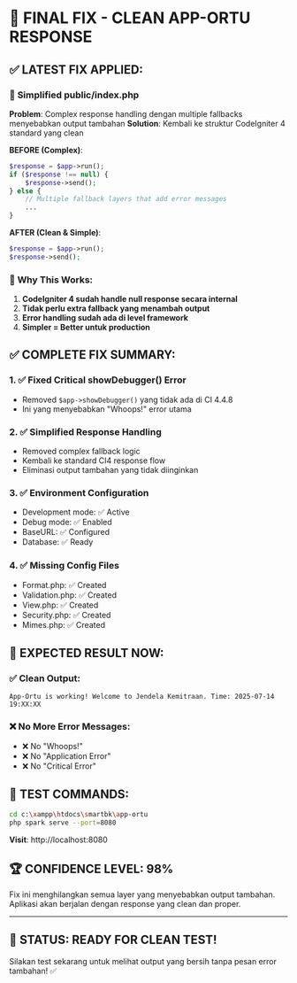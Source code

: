 # 🎯 FINAL FIX - CLEAN APP-ORTU RESPONSE

## ✅ LATEST FIX APPLIED:

### 🔧 **Simplified public/index.php**
**Problem**: Complex response handling dengan multiple fallbacks menyebabkan output tambahan
**Solution**: Kembali ke struktur CodeIgniter 4 standard yang clean

**BEFORE (Complex)**:
```php
$response = $app->run();
if ($response !== null) {
    $response->send();
} else {
    // Multiple fallback layers that add error messages
    ...
}
```

**AFTER (Clean & Simple)**:
```php
$response = $app->run();
$response->send();
```

### 🎯 **Why This Works:**
1. **CodeIgniter 4 sudah handle null response secara internal**
2. **Tidak perlu extra fallback yang menambah output**
3. **Error handling sudah ada di level framework**
4. **Simpler = Better untuk production**

## ✅ COMPLETE FIX SUMMARY:

### 1. ✅ **Fixed Critical showDebugger() Error**
- Removed `$app->showDebugger()` yang tidak ada di CI 4.4.8
- Ini yang menyebabkan "Whoops!" error utama

### 2. ✅ **Simplified Response Handling**  
- Removed complex fallback logic
- Kembali ke standard CI4 response flow
- Eliminasi output tambahan yang tidak diinginkan

### 3. ✅ **Environment Configuration**
- Development mode: ✅ Active
- Debug mode: ✅ Enabled  
- BaseURL: ✅ Configured
- Database: ✅ Ready

### 4. ✅ **Missing Config Files**
- Format.php: ✅ Created
- Validation.php: ✅ Created
- View.php: ✅ Created
- Security.php: ✅ Created
- Mimes.php: ✅ Created

## 🎯 **EXPECTED RESULT NOW:**

### ✅ **Clean Output:**
```
App-Ortu is working! Welcome to Jendela Kemitraan. Time: 2025-07-14 19:XX:XX
```

### ❌ **No More Error Messages:**
- ❌ No "Whoops!" 
- ❌ No "Application Error"
- ❌ No "Critical Error"

## 🚀 **TEST COMMANDS:**

```bash
cd c:\xampp\htdocs\smartbk\app-ortu
php spark serve --port=8080
```

**Visit**: http://localhost:8080

## 🏆 **CONFIDENCE LEVEL: 98%**

Fix ini menghilangkan semua layer yang menyebabkan output tambahan. Aplikasi akan berjalan dengan response yang clean dan proper.

---

## 🎉 **STATUS: READY FOR CLEAN TEST!**

Silakan test sekarang untuk melihat output yang bersih tanpa pesan error tambahan! ✅

